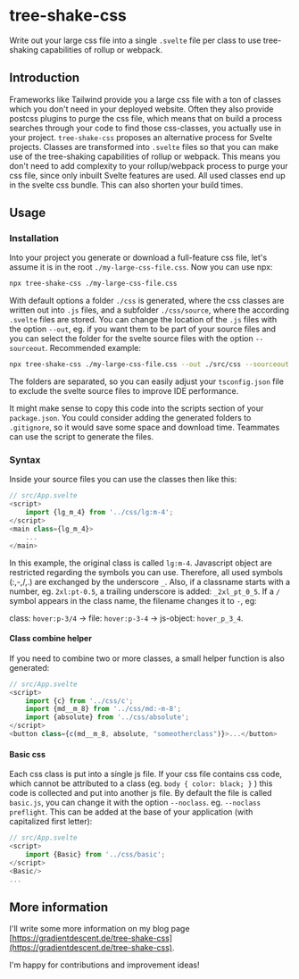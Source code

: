 # tree-shake-css

Write out your large css file into a single `.svelte` file per class to use tree-shaking capabilities of rollup or webpack.

## Introduction

Frameworks like Tailwind provide you a large css file with a ton of classes which you don't need in your deployed website. Often they also provide postcss plugins to purge the css file, which means that on build a process searches through your code to find those css-classes, you actually use in your project. `tree-shake-css` proposes an alternative process for Svelte projects. Classes are transformed into `.svelte` files so that you can make use of the tree-shaking capabilities of rollup or webpack. This means you don't need to add complexity to your rollup/webpack process to purge your css file, since only inbuilt Svelte features are used. All used classes end up in the svelte css bundle. This can also shorten your build times.

## Usage

### Installation

Into your project you generate or download a full-feature css file, let's assume it is in the root `./my-large-css-file.css`. Now you can use npx:

```bash
npx tree-shake-css ./my-large-css-file.css
```

With default options a folder `./css` is generated, where the css classes are written out into `.js` files, and a subfolder `./css/source`, where the according `.svelte` files are stored. You can change the location of the `.js` files with the option `--out`, eg. if you want them to be part of your source files and you can select the folder for the svelte source files with the option `--sourceout`. Recommended example:

```bash
npx tree-shake-css ./my-large-css-file.css --out ./src/css --sourceout ./css-source
```

The folders are separated, so you can easily adjust your `tsconfig.json` file to exclude the svelte source files to improve IDE performance.

It might make sense to copy this code into the scripts section of your `package.json`. You could consider adding the generated folders to `.gitignore`, so it would save some space and download time. Teammates can use the script to generate the files.

### Syntax

Inside your source files you can use the classes then like this:

```javascript
// src/App.svelte
<script>
    import {lg_m_4} from '../css/lg:m-4';
</script>
<main class={lg_m_4}>
    ...
</main>
```

In this example, the original class is called `lg:m-4`. Javascript object are restricted regarding the symbols you can use. Therefore, all used symbols (:,-,/,.) are exchanged by the underscore `_`. Also, if a classname starts with a number, eg. `2xl:pt-0.5`, a trailing underscore is added: `_2xl_pt_0_5`. If a `/` symbol appears in the class name, the filename changes it to `-`, eg:

class: `hover:p-3/4` -> file: `hover:p-3-4` -> js-object: `hover_p_3_4`.

#### Class combine helper

If you need to combine two or more classes, a small helper function is also generated:

```javascript
// src/App.svelte
<script>
    import {c} from '../css/c';
    import {md__m_8} from '../css/md:-m-8';
    import {absolute} from '../css/absolute';
</script>
<button class={c(md__m_8, absolute, "someotherclass")}>...</button>
```

#### Basic css

Each css class is put into a single js file. If your css file contains css code, which cannot be attributed to a class (eg. `body { color: black; }` ) this code is collected and put into another js file. By default the file is called `basic.js`, you can change it with the option `--noclass`. eg. `--noclass preflight`. This can be added at the base of your application (with capitalized first letter):

```javascript
// src/App.svelte
<script>
    import {Basic} from '../css/basic';
</script>
<Basic/>
...
```

## More information

I'll write some more information on my blog page [https://gradientdescent.de/tree-shake-css](https://gradientdescent.de/tree-shake-css).

I'm happy for contributions and improvement ideas!
